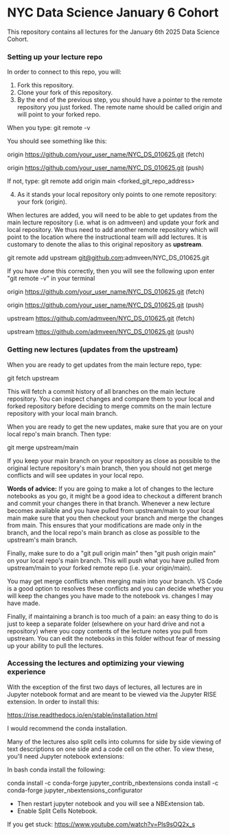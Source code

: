# NYC Data Science January 6 Cohort


This repository contains all lectures for the January 6th 2025 Data Science Cohort.

### Setting up your lecture repo

In order to connect to this repo, you will:

1. Fork this repository.
2. Clone your fork of this repository.
3. By the end of the previous step, you should have a pointer to the remote repository you just forked. The remote name should be called origin and will point to your forked repo.

When you type: git remote -v

You should see something like this:

origin  https://github.com/your_user_name/NYC_DS_010625.git (fetch)

origin  https://github.com/your_user_name/NYC_DS_010625.git (push)

If not, type: git remote add origin main <forked_git_repo_address>

4. As it stands your local repository only points to one remote repository: your fork (origin).

When lectures are added, you will need to be able to get updates from the main lecture repository (i.e. what is on admveen) and update your fork and local repository. We thus need to add another remote repository which will point to the location where the instructional team will add lectures. It is customary to denote the alias to this original repository as **upstream**.

git remote add upstream git@github.com:admveen/NYC_DS_010625.git

If you have done this correctly, then you will see the following upon enter "git remote -v" in your terminal


origin  https://github.com/your_user_name/NYC_DS_010625.git (fetch)

origin  https://github.com/your_user_name/NYC_DS_010625.git (push)

upstream  https://github.com/admveen/NYC_DS_010625.git (fetch)

upstream  https://github.com/admveen/NYC_DS_010625.git (push)

### Getting new lectures (updates from the upstream)

When you are ready to get updates from the main lecture repo, type:

git fetch upstream 

This will fetch a commit history of all branches on the main lecture repository. You can inspect changes and compare them to your local and forked repository before deciding to merge commits on the main lecture repository with your local main branch.

When you are ready to get the new updates, make sure that you are on your local repo's main branch. Then type:

git merge upstream/main

If you keep your main branch on your repository as close as possible to the original lecture repository's main branch, then you should not get merge conflicts and will see updates in your local repo.

**Words of advice:** If you are going to make a lot of changes to the lecture notebooks as you go, it might be a good idea to checkout a different branch and commit your changes there in that branch. Whenever a new lecture becomes available and you have pulled from upstream/main to your local main make sure that you then checkout your branch and merge the changes from main. This ensures that your modifications are made only in the branch, and the local repo's main branch as close as possible to the upstream's main branch.

Finally, make sure to do a "git pull origin main" then "git push origin main" on your local repo's main branch. This will push what you have pulled from upstream/main to your forked remote repo (i.e. your origin/main).


You may get merge conflicts when merging main into your branch. VS Code is a good option to resolves these conflicts and you can decide whether you will keep the changes you have made to the notebook vs. changes I may have made.

Finally, if maintaining a branch is too much of a pain: an easy thing to do is just to keep a separate folder (elsewhere on your hard drive and not a repository) where you copy contents of the lecture notes you pull from upstream. You can edit the notebooks in this folder without fear of messing up your ability to pull the lectures. 

### Accessing the lectures and optimizing your viewing experience

With the exception of the first two days of lectures, all lectures are in Jupyter notebook format and are meant to be viewed via the Jupyter RISE extension. In order to install this:

https://rise.readthedocs.io/en/stable/installation.html

I would recommend the conda installation.

Many of the lectures also split cells into columns for side by side viewing of text descriptions on one side and a code cell on the other. To view these, you'll need Jupyter notebook extensions:

In bash conda install the following:

conda install -c conda-forge jupyter_contrib_nbextensions
conda install -c conda-forge jupyter_nbextensions_configurator

- Then restart jupyter notebook and you will see a NBExtension tab. 
- Enable Split Cells Notebook.

If you get stuck: https://www.youtube.com/watch?v=Pls9sOQ2x_s
